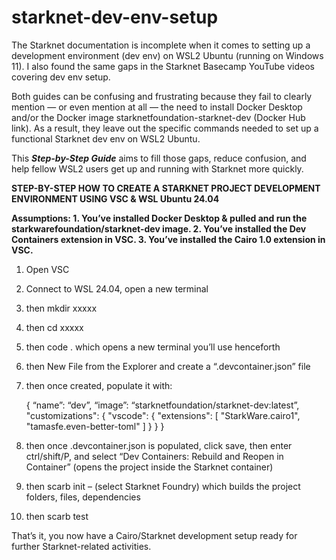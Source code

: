 # starknet-dev-env-setup
The Starknet documentation is incomplete when it comes to setting up a development environment (dev env) on WSL2 Ubuntu (running on Windows 11). I also found the same gaps in the Starknet Basecamp YouTube videos covering dev env setup.

Both guides can be confusing and frustrating because they fail to clearly mention — or even mention at all — the need to install Docker Desktop and/or the Docker image starknetfoundation-starknet-dev (Docker Hub link). As a result, they leave out the specific commands needed to set up a functional Starknet dev env on WSL2 Ubuntu.

This ***Step-by-Step Guide*** aims to fill those gaps, reduce confusion, and help fellow WSL2 users get up and running with Starknet more quickly.

**STEP-BY-STEP HOW TO CREATE A STARKNET PROJECT DEVELOPMENT ENVIRONMENT USING VSC & WSL Ubuntu 24.04**

**Assumptions: 
	1.	You’ve installed Docker Desktop & pulled and run the starkwarefoundation/starknet-dev image. 
	2.	You’ve installed the Dev Containers extension in VSC.
	3.	You’ve installed the Cairo 1.0 extension in VSC.**

1. Open VSC
2. Connect to WSL 24.04, open a new terminal
3. then mkdir xxxxx
4. then cd xxxxx
5. then code .  which opens a new terminal you’ll use henceforth
6. then New File from the Explorer and create a “.devcontainer.json” file
7. then once created, populate it with: 

	 { 
	“name”: “dev”,
			“image”: “starknetfoundation/starknet-dev:latest”,
	   "customizations":  {
	        "vscode":  {
	            "extensions":  [
	                "StarkWare.cairo1",
	                "tamasfe.even-better-toml" ] 
			}
	  }
	}

8. then once .devcontainer.json is populated, click save, then enter ctrl/shift/P, and select “Dev Containers: Rebuild and Reopen in Container” 
(opens the project inside the Starknet container)
9. then scarb init – (select Starknet Foundry) which builds the project folders, files, dependencies
10. then scarb test

That’s it, you now have a Cairo/Starknet development setup ready for further Starknet-related activities.

